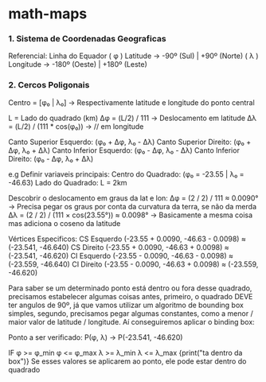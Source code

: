 # math-maps

### 1. Sistema de Coordenadas Geograficas
Referencial: Linha do Equador
( φ ) Latitude -> -90º (Sul) | +90º (Norte)
( λ ) Longitude -> -180º (Oeste) | +180º  (Leste)

### 2. Cercos Poligonais
Centro = [φ₀ | λ₀] -> Respectivamente latitude e longitude do ponto central

L = Lado do quadrado (km)
Δφ = (L/2) / 111 -> Deslocamento em latitude
Δλ = (L/2) / (111 * cos(φ₀)) -> // em longitude

Canto Superior Esquerdo: (φ₀ + Δφ, λ₀ - Δλ)
Canto Superior Direito: (φ₀ + Δφ, λ₀ + Δλ)
Canto Inferior Esquerdo: (φ₀ - Δφ, λ₀ - Δλ)
Canto Inferior Direito: (φ₀ - Δφ, λ₀ + Δλ)

e.g
Definir variaveis principais:
Centro do Quadrado: (φ₀ = -23.55 | λ₀ = -46.63)
Lado do Quadrado: L = 2km

Descobrir o deslocamento em graus da lat e lon:
Δφ = (2 / 2) / 111 ≈ 0.0090° -> Precisa pegar os graus por conta da curvatura da terra, se não da merda
Δλ = (2 / 2) / (111 × cos(23.55°)) ≈ 0.0098° -> Basicamente a mesma coisa mas adiciona o coseno da latitude

Vértices Especificos:
CS Esquerdo (-23.55 + 0.0090, -46.63 - 0.0098) ≈ (-23.541, -46.640)
CS Direito (-23.55 + 0.0090, -46.63 + 0.0098) ≈ (-23.541, -46.620)
CI Esquerdo (-23.55 - 0.0090, -46.63 - 0.0098) ≈ (-23.559, -46.640)
CI Direito (-23.55 - 0.0090, -46.63 + 0.0098) ≈ (-23.559, -46.620)

Para saber se um determinado ponto está dentro ou fora desse quadrado, precisamos estabelecer algumas coisas antes, primeiro, o quadrado DEVE ter angulos de 90º, já que vamos utilizar um algoritmo de bounding box simples, segundo, precisamos pegar algumas constantes, como a menor / maior valor de latitude / longitude. Aí conseguiremos aplicar o binding box:

Ponto a ser verificado: P(φ, λ) -> P(-23.541, -46.620)

IF
φ >= φ_min
φ <= φ_max
λ >= λ_min
λ <= λ_max
{print("ta dentro da box")}
Se esses valores se aplicarem ao ponto, ele pode estar dentro do quadrado
